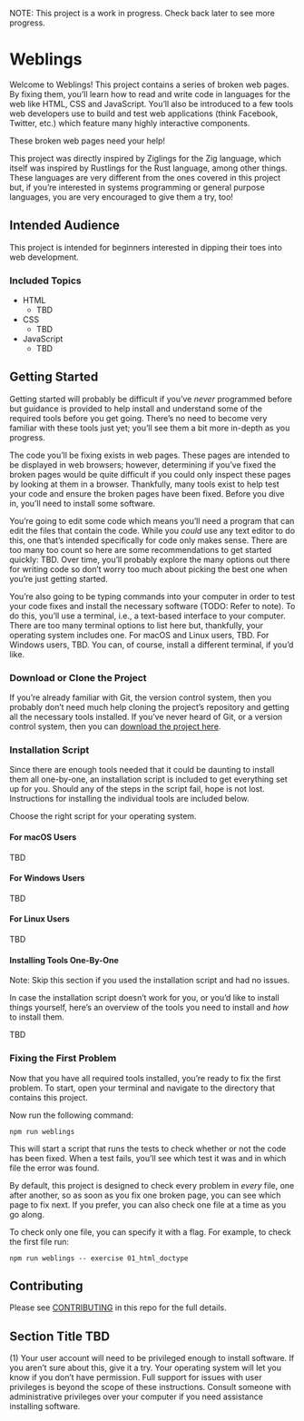 NOTE: This project is a work in progress. Check back later to see more progress.

# Weblings

Welcome to Weblings! This project contains a series of broken web pages.
By fixing them, you’ll learn how to read and write code in languages for the web
like HTML, CSS and JavaScript. You’ll also be introduced to a few tools web
developers use to build and test web applications (think Facebook, Twitter,
etc.) which feature many highly interactive components.

These broken web pages need your help!

This project was directly inspired by Ziglings for the Zig language, which
itself was inspired by Rustlings for the Rust language, among other things.
These languages are very different from the ones covered in this project but, if
you’re interested in systems programming or general purpose languages, you are
very encouraged to give them a try, too!

## Intended Audience

This project is intended for beginners interested in dipping their toes into web
development.

### Included Topics

* HTML
  * TBD
* CSS
  * TBD
* JavaScript
  * TBD

## Getting Started

Getting started will probably be difficult if you’ve *never* programmed before
but guidance is provided to help install and understand some of the required
tools before you get going. There’s no need to become very familiar with these
tools just yet; you’ll see them a bit more in-depth as you progress.

The code you’ll be fixing exists in web pages. These pages are intended to be
displayed in web browsers; however, determining if you’ve fixed the broken pages
would be quite difficult if you could only inspect these pages by looking at
them in a browser. Thankfully, many tools exist to help test your code and
ensure the broken pages have been fixed. Before you dive in, you’ll need to
install some software.

You’re going to edit some code which means you’ll need a program that can edit
the files that contain the code. While you *could* use any text editor to do
this, one that’s intended specifically for code only makes sense. There are too
many too count so here are some recommendations to get started quickly: TBD.
Over time, you’ll probably explore the many options out there for writing code
so don’t worry too much about picking the best one when you’re just getting
started.

You’re also going to be typing commands into your computer in order to test your
code fixes and install the necessary software (TODO: Refer to note). To do this,
you’ll use a terminal, i.e., a text-based interface to your computer. There are
too many terminal options to list here but, thankfully, your operating system
includes one. For macOS and Linux users, TBD. For Windows users, TBD. You can,
of course, install a different terminal, if you’d like.

### Download or Clone the Project

If you’re already familiar with Git, the version control system, then you
probably don’t need much help cloning the project’s repository and getting all
the necessary tools installed. If you’ve never heard of Git, or a version
control system, then you can [download the project here](TBD).

### Installation Script

Since there are enough tools needed that it could be daunting to install them
all one-by-one, an installation script is included to get everything set up for
you. Should any of the steps in the script fail, hope is not lost. Instructions
for installing the individual tools are included below.

Choose the right script for your operating system.

#### For macOS Users

TBD

#### For Windows Users

TBD

#### For Linux Users

TBD

#### Installing Tools One-By-One

Note: Skip this section if you used the installation script and had no issues.

In case the installation script doesn’t work for you, or you’d like to install
things yourself, here’s an overview of the tools you need to install and *how*
to install them.

TBD

### Fixing the First Problem

Now that you have all required tools installed, you’re ready to fix the first
problem. To start, open your terminal and navigate to the directory that
contains this project.

Now run the following command:

`npm run weblings`

This will start a script that runs the tests to check whether or not the code
has been fixed. When a test fails, you’ll see which test it was and in which
file the error was found.

By default, this project is designed to check every problem in *every* file, one
after another, so as soon as you fix one broken page, you can see which page to
fix next. If you prefer, you can also check one file at a time as you go along.

To check only one file, you can specify it with a flag. For example, to check
the first file run:

`npm run weblings -- exercise 01_html_doctype`

## Contributing

Please see [CONTRIBUTING](TBD) in this repo for the full details.

## Section Title TBD

(1) Your user account will need to be privileged enough to install software.
If you aren’t sure about this, give it a try. Your operating system will let you
know if you don’t have permission. Full support for issues with user privileges
is beyond the scope of these instructions. Consult someone with administrative
privileges over your computer if you need assistance installing software.
